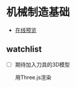 # 机械制造基础

- [在线预览](https://dzylikecode.github.io/SCUT_3_Mechanical-Manufacturing-Fundamentals/#/)

## watchlist

- [ ] 期待加入刀具的3D模型

    用Three.js渲染